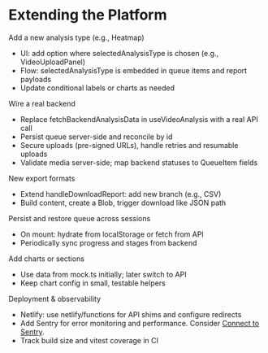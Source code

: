 # Extending the Platform

Add a new analysis type (e.g., Heatmap)
- UI: add option where selectedAnalysisType is chosen (e.g., VideoUploadPanel)
- Flow: selectedAnalysisType is embedded in queue items and report payloads
- Update conditional labels or charts as needed

Wire a real backend
- Replace fetchBackendAnalysisData in useVideoAnalysis with a real API call
- Persist queue server-side and reconcile by id
- Secure uploads (pre-signed URLs), handle retries and resumable uploads
- Validate media server-side; map backend statuses to QueueItem fields

New export formats
- Extend handleDownloadReport: add new branch (e.g., CSV)
- Build content, create a Blob, trigger download like JSON path

Persist and restore queue across sessions
- On mount: hydrate from localStorage or fetch from API
- Periodically sync progress and stages from backend

Add charts or sections
- Use data from mock.ts initially; later switch to API
- Keep chart config in small, testable helpers

Deployment & observability
- Netlify: use netlify/functions for API shims and configure redirects
- Add Sentry for error monitoring and performance. Consider [Connect to Sentry](#open-mcp-popover).
- Track build size and vitest coverage in CI
